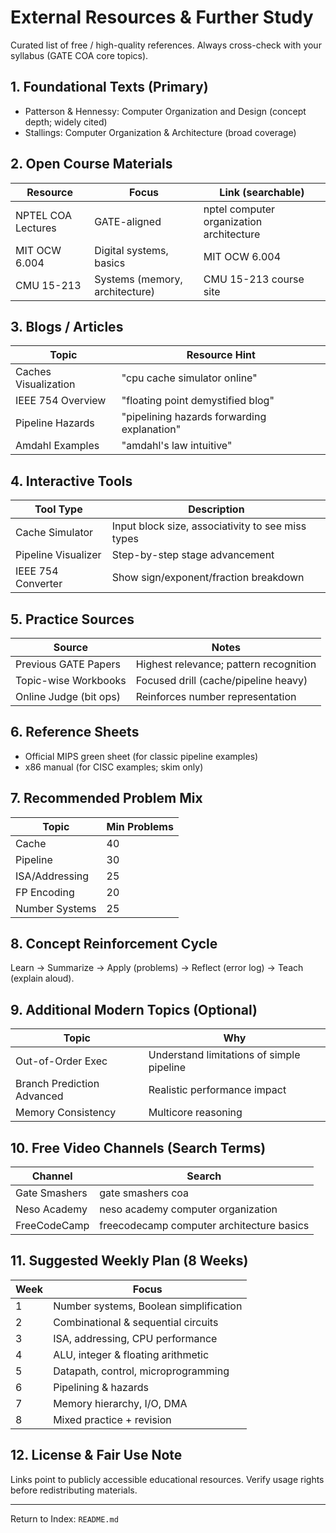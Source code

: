 # External Resources & Further Study
Curated list of free / high-quality references. Always cross-check with your syllabus (GATE COA core topics).

## 1. Foundational Texts (Primary)
- Patterson & Hennessy: Computer Organization and Design (concept depth; widely cited)
- Stallings: Computer Organization & Architecture (broad coverage)

## 2. Open Course Materials
| Resource | Focus | Link (searchable) |
|----------|-------|-------------------|
| NPTEL COA Lectures | GATE-aligned | nptel computer organization architecture |
| MIT OCW 6.004 | Digital systems, basics | MIT OCW 6.004 |
| CMU 15-213 | Systems (memory, architecture) | CMU 15-213 course site |

## 3. Blogs / Articles
| Topic | Resource Hint |
|-------|---------------|
| Caches Visualization | "cpu cache simulator online" |
| IEEE 754 Overview | "floating point demystified blog" |
| Pipeline Hazards | "pipelining hazards forwarding explanation" |
| Amdahl Examples | "amdahl's law intuitive" |

## 4. Interactive Tools
| Tool Type | Description |
|-----------|-------------|
| Cache Simulator | Input block size, associativity to see miss types |
| Pipeline Visualizer | Step-by-step stage advancement |
| IEEE 754 Converter | Show sign/exponent/fraction breakdown |

## 5. Practice Sources
| Source | Notes |
|--------|------|
| Previous GATE Papers | Highest relevance; pattern recognition |
| Topic-wise Workbooks | Focused drill (cache/pipeline heavy) |
| Online Judge (bit ops) | Reinforces number representation |

## 6. Reference Sheets
- Official MIPS green sheet (for classic pipeline examples)
- x86 manual (for CISC examples; skim only)

## 7. Recommended Problem Mix
| Topic | Min Problems |
|-------|--------------|
| Cache | 40 |
| Pipeline | 30 |
| ISA/Addressing | 25 |
| FP Encoding | 20 |
| Number Systems | 25 |

## 8. Concept Reinforcement Cycle
Learn → Summarize → Apply (problems) → Reflect (error log) → Teach (explain aloud).

## 9. Additional Modern Topics (Optional)
| Topic | Why |
|-------|-----|
| Out-of-Order Exec | Understand limitations of simple pipeline |
| Branch Prediction Advanced | Realistic performance impact |
| Memory Consistency | Multicore reasoning |

## 10. Free Video Channels (Search Terms)
| Channel | Search |
|---------|--------|
| Gate Smashers | gate smashers coa |
| Neso Academy | neso academy computer organization |
| FreeCodeCamp | freecodecamp computer architecture basics |

## 11. Suggested Weekly Plan (8 Weeks)
| Week | Focus |
|------|-------|
| 1 | Number systems, Boolean simplification |
| 2 | Combinational & sequential circuits |
| 3 | ISA, addressing, CPU performance |
| 4 | ALU, integer & floating arithmetic |
| 5 | Datapath, control, microprogramming |
| 6 | Pipelining & hazards |
| 7 | Memory hierarchy, I/O, DMA |
| 8 | Mixed practice + revision |

## 12. License & Fair Use Note
Links point to publicly accessible educational resources. Verify usage rights before redistributing materials.

---
Return to Index: `README.md`
